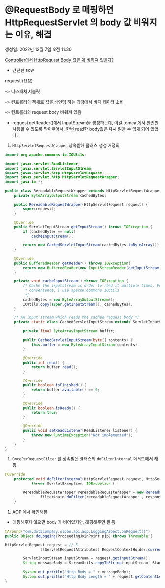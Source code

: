 # @RequestBody 로 매핑하면 HttpRequestServlet 의 body 값 비워지는 이유, 해결

생성일: 2022년 12월 7일 오전 11:30

[Controller에서 HttpRequest Body 값은 왜 비워져 있을까?](https://velog.io/@saint6839/Controller%EC%97%90%EC%84%9C-HttpRequest-Body-%EA%B0%92%EC%9D%80-%EC%99%9C-%EB%B9%84%EC%9B%8C%EC%A0%B8-%EC%9E%88%EC%9D%84%EA%B9%8C)

- 간단한 flow

request (요청)

-> 디스패처 서블릿 

-> 컨트롤러의 객체로 값을 바인딩 하는 과정에서 바디 데이터 소비 

-> 컨트롤러의 request body 비워져 있음

- request.getReader()에서 InputStream을 생성하는데, 이걸 tomcat에서 한번만 사용할 수 있도록 막아두어서, 한번 read한 body값은 다시 읽을 수 없게 되어 있었다.

1. `HttpServletRequestWrapper` 상속받아 클래스 생성 재정의 

```java
import org.apache.commons.io.IOUtils;

import javax.servlet.ReadListener;
import javax.servlet.ServletInputStream;
import javax.servlet.http.HttpServletRequest;
import javax.servlet.http.HttpServletRequestWrapper;
import java.io.*;

public class RereadableRequestWrapper extends HttpServletRequestWrapper {
    private ByteArrayOutputStream cachedBytes;

    public RereadableRequestWrapper(HttpServletRequest request) {
        super(request);
    }

    @Override
    public ServletInputStream getInputStream() throws IOException {
        if (cachedBytes == null)
            cacheInputStream();

        return new CachedServletInputStream(cachedBytes.toByteArray());
    }

    @Override
    public BufferedReader getReader() throws IOException{
        return new BufferedReader(new InputStreamReader(getInputStream()));
    }

    private void cacheInputStream() throws IOException {
        /* Cache the inputstream in order to read it multiple times. For
         * convenience, I use apache.commons IOUtils
         */
        cachedBytes = new ByteArrayOutputStream();
        IOUtils.copy(super.getInputStream(), cachedBytes);
    }

    /* An input stream which reads the cached request body */
    private static class CachedServletInputStream extends ServletInputStream {

        private final ByteArrayInputStream buffer;

        public CachedServletInputStream(byte[] contents) {
            this.buffer = new ByteArrayInputStream(contents);
        }

        @Override
        public int read() {
            return buffer.read();
        }

        @Override
        public boolean isFinished() {
            return buffer.available() == 0;
        }

        @Override
        public boolean isReady() {
            return true;
        }

        @Override
        public void setReadListener(ReadListener listener) {
            throw new RuntimeException("Not implemented");
        }
    }
}
```

1. `OncePerRequestFilter` 를 상속받은 클래스의 `doFilterInternal` 메서드에서 래핑

```java
@Override
    protected void doFilterInternal(HttpServletRequest request, HttpServletResponse response, FilterChain filterChain)
            throws ServletException, IOException {

        RereadableRequestWrapper rereadableRequestWrapper = new RereadableRequestWrapper((HttpServletRequest)request);
				filterChain.doFilter(rereadableRequestWrapper , response);
    }
```

1. AOP 에서 확인해봄
- 래핑해주지 않으면 body 가 비어있지만, 래핑해주면 잘 뜸

```java
@Around("com.dot3company.olobo.api.aop.LoggingAspect.onRequest()")
public Object doLogging(ProceedingJoinPoint pjp) throws Throwable {

HttpServletRequest request = // 5
                ((ServletRequestAttributes) RequestContextHolder.currentRequestAttributes()).getRequest();

        ServletInputStream inputStream = request.getInputStream();
        String messageBody = StreamUtils.copyToString(inputStream, StandardCharsets.UTF_8);

        System.out.println("Http Body = " + messageBody);
        System.out.println("Http Body Length = " + request.getContentLength());
}
```